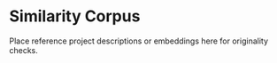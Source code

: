 # Similarity Corpus

Place reference project descriptions or embeddings here for originality checks.
